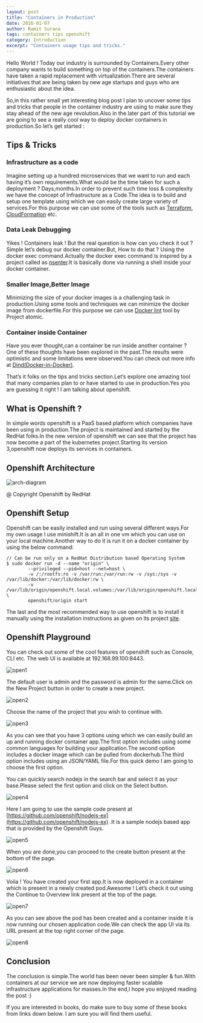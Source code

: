 ```yaml
---
layout: post
title: "Containers in Production"
date: 2016-01-07
author: Ramit Surana
tags: containers tips openshift
category: Introduction
excerpt: "Containers usage tips and tricks."
---
```


Hello World ! Today our industry is surrounded by Containers.Every other company wants to build something on top of the containers.The containers have taken a rapid replacement with virtualization.There are several initiatives that are being taken by new age startups and guys who are enthusiastic about the idea.

So,in this rather small yet interesting blog post I plan to uncover some tips and tricks that people in the container industry are using to make sure they stay ahead of the new age revolution.Also in the later part of this tutorial we are going to see a really cool way to deploy docker containers in production.So let’s get started :

## Tips & Tricks

### Infrastructure as a code

Imagine setting up a hundred microservices that we want to run and each having it’s own requirements.What would be the time taken for such a deployment ? Days,months.In order to prevent such time loss & complexity we have the concept of Infrastructure as a Code.The idea is to build and setup one template using which we can easily create large variety of services.For this purpose we can use some of the tools such as [Terraform](http://terraform.io/), [CloudFormation](https://aws.amazon.com/cloudformation/) etc.

### Data Leak Debugging

Yikes ! Containers leak ! But the real question is how can you check it out ? Simple let’s debug our docker container.But, How to do that ? Using the docker exec command.Actually the docker exec command is inspired by a project called as [nsenter](https://github.com/jpetazzo/nsenter).It is basically done via running a shell inside your docker container. 

### Smaller Image,Better Image

Minimizing the size of your docker images is a challenging task in production.Using some tools and techniques we can minimize the docker image from dockerfile.For this purpose we can use [Docker lint](https://github.com/projectatomic/dockerfile_lint) tool by Project atomic.

### Container inside Container

Have you ever thought,can a container be run inside another container ? One of these thoughts have been explored in the past.The results were optimistic and some limitations were observed.You can check out more info at [Dind(Docker-in-Docker)](https://github.com/jpetazzo/dind).

That’s it folks on the tips and tricks section.Let’s explore one amazing tool that many companies plan to or have started to use in production.Yes you are guessing it right ! I am talking about openshift.

## What is Openshift ?

In simple words openshift is a PaaS based platform which companies have been using in production.The project is maintained and started by the RedHat folks.In the new version of openshift we can see that the project has now become a part of the kubernetes project.Starting its version 3,openshift now deploys its services in containers.

## Openshift Architecture 

![arch-diagram](https://user-images.githubusercontent.com/8342133/29638409-d3ebd124-8874-11e7-9596-ed5411422371.png)

@ Copyright Openshift by RedHat

## Openshift Setup

Openshift can be easily installed and run using several different ways.For my own usage I use minishift.It is an all in one vm which you can use on your local machine.Another way to do it is run it on a docker container by using the below command:

````
// Can be run only on a RedHat Distribution based Operating System
$ sudo docker run -d --name "origin" \
        --privileged --pid=host --net=host \
        -v /:/rootfs:ro -v /var/run:/var/run:rw -v /sys:/sys -v /var/lib/docker:/var/lib/docker:rw \
        -v /var/lib/origin/openshift.local.volumes:/var/lib/origin/openshift.local.volumes:rslave \ 
        openshift/origin start
````

The last and the most recommended way to use openshift is to install it manually using the installation instructions as given on its project [site](https://github.com/openshift/origin).

## Openshift Playground

You can check out some of the cool features of openshift such as Console, CLI etc. The web UI is available at 192.168.99.100:8443.

![open1](https://user-images.githubusercontent.com/8342133/29638575-433f77ba-8875-11e7-9c33-8c9d40686f39.png)


The default user is admin and the password is admin for the same.Click on the New Project button in order to create a new project.

![open2](https://user-images.githubusercontent.com/8342133/29638619-6bcfeeb2-8875-11e7-8f82-3cab8ce7bca9.png)

Choose the name of the project that you wish to continue with.

![open3](https://user-images.githubusercontent.com/8342133/29638669-8a2bdf7e-8875-11e7-8342-4a5a5862391f.png)

As you can see that you have 3 options using which we can easily build an up and running docker container app.The first option includes using some common languages for building your application.The second option includes a docker image which can be pulled from dockerhub.The third option includes using an JSON/YAML file.For this quick demo I am going to choose the first option.

You can quickly search nodejs in the search bar and select it as your base.Please select the first option and click on the Select button.

![open4](https://user-images.githubusercontent.com/8342133/29638695-a979f23a-8875-11e7-9679-48834ab95179.png)

Here I am going to use the sample code present at [https://github.com/openshift/nodejs-ex](https://github.com/openshift/nodejs-ex) .It is a sample nodejs based app that is provided by the Openshift Guys.

![open5](https://user-images.githubusercontent.com/8342133/29638750-e1c0a12a-8875-11e7-8c36-a4baa330bfa7.png)

When you are done,you can proceed to the create button present at the bottom of the page.

![open6](https://user-images.githubusercontent.com/8342133/29638822-1d0dcfe6-8876-11e7-84df-a96dcff1093b.png)

Voila ! You have created your first app.It is now deployed in a container which is present in a newly created pod.Awesome ! Let’s check it out using the Continue to Overview link present at the top of the page.

![open7](https://user-images.githubusercontent.com/8342133/29638869-42ca11a4-8876-11e7-818d-e6147df0fd92.png)

As you can see above the pod has been created and a container inside it is now running our chosen application code.We can check the app UI via its URL present at the top right corner of the page.

![open8](https://user-images.githubusercontent.com/8342133/29638895-66d27ad2-8876-11e7-9885-5349c15ecc3e.png)

## Conclusion
The conclusion is simple.The world has been never been simpler & fun.With containers at our service we are now deploying faster scalable infrastructure applications for masses.In the end,I hope you enjoyed reading the post :)

If you are interested in books, do make sure to buy some of these books from links down below. I am sure you will find them useful.

